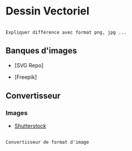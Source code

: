 # Dessin Vectoriel

```{note}

Expliquer différence avec format png, jpg ...

```

## Banques d'images

- [SVG Repo]

- [Freepik]

## Convertisseur

### Images

- [Shutterstock](https://www.shutterstock.com/fr/image-converter?cr=c&ds_ag=&ds_agid=&ds_cid=71700000117953665&ds_eid=700000001507159&kw=&pl=PPC_GOO_FR_PM-)

```{note}

Convertisseur de format d'image


```